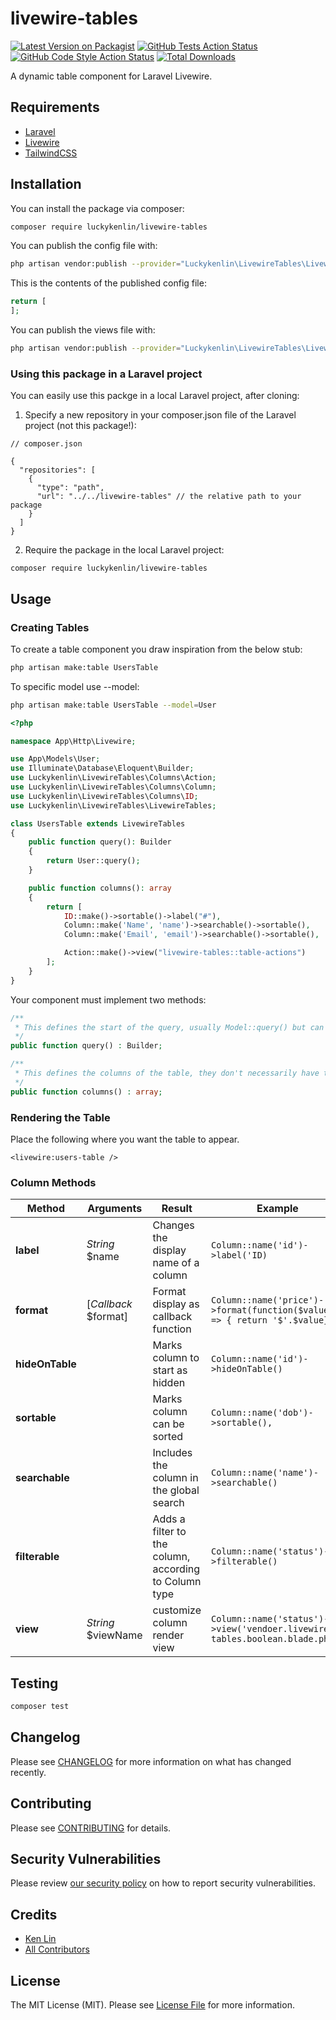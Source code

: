 # livewire-tables

[![Latest Version on Packagist](https://img.shields.io/packagist/v/luckykenlin/livewire-tables.svg?style=flat-square)](https://packagist.org/packages/luckykenlin/livewire-tables)
[![GitHub Tests Action Status](https://img.shields.io/github/workflow/status/luckykenlin/livewire-tables/run-tests?label=tests)](https://github.com/luckykenlin/livewire-tables/actions?query=workflow%3ATests+branch%3Amaster)
[![GitHub Code Style Action Status](https://img.shields.io/github/workflow/status/luckykenlin/livewire-tables/Check%20&%20fix%20styling?label=code%20style)](https://github.com/luckykenlin/livewire-tables/actions?query=workflow%3A"Check+%26+fix+styling"+branch%3Amaster)
[![Total Downloads](https://img.shields.io/packagist/dt/luckykenlin/livewire-tables.svg?style=flat-square)](https://packagist.org/packages/luckykenlin/livewire-tables)


A dynamic table component for Laravel Livewire.

## Requirements
- [Laravel](https://laravel.com/docs)
- [Livewire](https://laravel-livewire.com/docs)
- [TailwindCSS](https://tailwindcss.com/docs)

## Installation

You can install the package via composer:

```bash
composer require luckykenlin/livewire-tables
```

You can publish the config file with:
```bash
php artisan vendor:publish --provider="Luckykenlin\LivewireTables\LivewireTablesServiceProvider" --tag="livewire-tables-config"
```

This is the contents of the published config file:

```php
return [
];
```
You can publish the views file with:
```bash
php artisan vendor:publish --provider="Luckykenlin\LivewireTables\LivewireTablesServiceProvider" --tag="livewire-tables-views"
```
### Using this package in a Laravel project
You can easily use this packge in a local Laravel project, after cloning:

1. Specify a new repository in your composer.json file of the Laravel project (not this package!):
```
// composer.json

{
  "repositories": [
    {
      "type": "path",
      "url": "../../livewire-tables" // the relative path to your package
    }
  ]
}
```

2. Require the package in the local Laravel project:
``` 
composer require luckykenlin/livewire-tables
```

## Usage

### Creating Tables

To create a table component you draw inspiration from the below stub:
```bash
php artisan make:table UsersTable
```

To specific model use --model:
```bash
php artisan make:table UsersTable --model=User
```

```php
<?php

namespace App\Http\Livewire;

use App\Models\User;
use Illuminate\Database\Eloquent\Builder;
use Luckykenlin\LivewireTables\Columns\Action;
use Luckykenlin\LivewireTables\Columns\Column;
use Luckykenlin\LivewireTables\Columns\ID;
use Luckykenlin\LivewireTables\LivewireTables;

class UsersTable extends LivewireTables
{
    public function query(): Builder
    {
        return User::query();
    }

    public function columns(): array
    {
        return [
            ID::make()->sortable()->label("#"),
            Column::make('Name', 'name')->searchable()->sortable(),
            Column::make('Email', 'email')->searchable()->sortable(),

            Action::make()->view("livewire-tables::table-actions")
        ];
    }
}

```

Your component must implement two methods:

```php
/**
 * This defines the start of the query, usually Model::query() but can also eager load relationships and counts if needed.
 */
public function query() : Builder;

/**
 * This defines the columns of the table, they don't necessarily have to map to columns on the database table.
 */
public function columns() : array;
```

### Rendering the Table

Place the following where you want the table to appear.

`<livewire:users-table />`

### Column Methods
| Method | Arguments | Result | Example |
|----|----|----|----|
|**label**|*String* $name|Changes the display name of a column|```Column::name('id')->label('ID)```|
|**format**|[*Callback* $format]| Format display as callback function |```Column::name('price')->format(function($value) => { return '$'.$value}),```|
|**hideOnTable**| |Marks column to start as hidden|```Column::name('id')->hideOnTable()```|
|**sortable**| |Marks column can be sorted|```Column::name('dob')->sortable(),```|
|**searchable**| |Includes the column in the global search|```Column::name('name')->searchable()```|
|**filterable**| |Adds a filter to the column, according to Column type|```Column::name('status')->filterable()```|
|**view**|*String* $viewName| customize column render view | ```Column::name('status')->view('vendoer.livewire-tables.boolean.blade.php')```|

## Testing

```bash
composer test
```

## Changelog

Please see [CHANGELOG](CHANGELOG.md) for more information on what has changed recently.

## Contributing

Please see [CONTRIBUTING](.github/CONTRIBUTING.md) for details.

## Security Vulnerabilities

Please review [our security policy](../../security/policy) on how to report security vulnerabilities.

## Credits

- [Ken Lin](https://github.com/KenLin)
- [All Contributors](../../contributors)

## License

The MIT License (MIT). Please see [License File](LICENSE.md) for more information.
